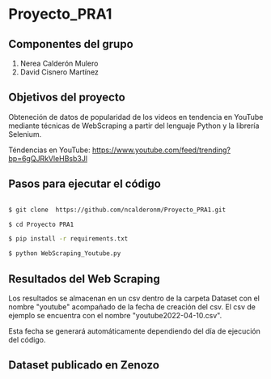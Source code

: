 # Proyecto_PRA1

## Componentes del grupo

1. Nerea Calderón Mulero
2. David Cisnero Martínez

##  Objetivos del proyecto

Obteneción de datos de popularidad de los videos en tendencia en YouTube mediante técnicas de WebScraping a partir del lenguaje Python y la librería Selenium. 

Téndencias en YouTube: https://www.youtube.com/feed/trending?bp=6gQJRkVleHBsb3Jl


## Pasos para ejecutar el código 

```bash

$ git clone  https://github.com/ncalderonm/Proyecto_PRA1.git

$ cd Proyecto PRA1

$ pip install -r requirements.txt

$ python WebScraping_Youtube.py

```

## Resultados del Web Scraping

Los resultados se almacenan en un csv dentro de la carpeta Dataset con el nombre "youtube" acompañado de la fecha de creación del csv. El csv de ejemplo se encuentra con el nombre "youtube2022-04-10.csv".

Esta fecha se generará automáticamente dependiendo del día de ejecución del código. 

## Dataset publicado en Zenozo





